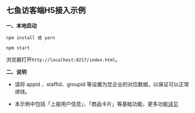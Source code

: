 ## 七鱼访客端H5接入示例

**一、本地启动**

```
npm install 或 yarn
```

```
npm start
```

浏览器打开`http://localhost:8217/index.html`。


**二、说明**

- 请将 appid 、staffid、groupid 等设置为您企业的对应数据，以保证可以正常进线。
  
- 本示例中包括「上报用户信息」、「商品卡片」等基础功能，更多功能[详见](http://qiyukf.com/docs/guide/web/)
